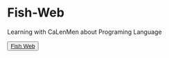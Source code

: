 # Fish-Web
Learning with CaLenMen about Programing Language

<button><a href="https://ca-len-men.github.io/Fish-Web/Web/index.html">Fish Web</a></button>
